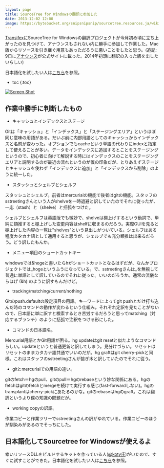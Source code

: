```yaml
---
layout: page
title: SourceTree for Windowsの翻訳に参加した
date: 2013-12-02 12:00
image: https://bytebucket.org/snipsnipsnip/sourcetree.resources.ja/wiki/working.png
---
```


[Transifex](https://www.transifex.com/projects/p/sourcetree-for-windows/)にSourceTree for Windowsの翻訳プロジェクトが今月初め頃に立ち上がったのを見つけて、アナウンスもされない内に勝手に参加して作業した。Mac版からリソースを引き継ぐ用意もあっただろうに悪いことをしたと思う。(追記: 9日に[アナウンス](http://blog.sourcetreeapp.com/2013/12/09/help-translate-sourcetree-for-windows/)が公式サイトに載った。2014年初頭に翻訳の入った版を出したいらしい)

日本語化を試したい人は[こちら](https://bitbucket.org/snipsnipsnip/sourcetree.resources.ja)を参照。

* toc
{:toc}

[![Screen Shot](https://bytebucket.org/snipsnipsnip/sourcetree.resources.ja/wiki/working.png)](https://bytebucket.org/snipsnipsnip/sourcetree.resources.ja/wiki/working.png)

## 作業中勝手に判断したもの

* キャッシュとインデックスとステージ

Gitは「キャッシュ」と「インデックス」と「ステージングエリア」というほぼ同じ意味の用語がある。だいぶ前に内部用語としてのキャッシュからインデックスと名前が変わった。オプションでもcacheという単語の代わりにindexと指定して使えることが多い。データをインデックスに追加するとことをステージングというので、初心者に向けて解説する時にはインデックスのことをステージングエリアと説明するのが最近の流れというのが僕の印象だが、とりあえずステージとキャッシュを使わず「インデックスに追加」と「インデックスから削除」のように統一した。

* スタッシュとシェルブとシェルフ

スタッシュとシェルブ。前者はmercurialの機能で後者はgitの機能。スタッフのsstreetingさんという人がshelveを一時退避と訳していたのでそれに従ったが、一応（stash）と（shelve）と括弧をつけた。

シェルブとシェルフは英語版でも微妙で、shelveは棚上げするという動詞で、単純に類推すると棚上げした変更内容はshelfに収まるのだろう。実際GUIを見ると棚上げした内容の一覧は"shelves"という見出しがついている。シェルフはある程度カタカナ語として通用すると思うが、シェルブでも充分類推は出来るだろう。どう訳したもんか。

* メニュー項目のショートカットキー
 
windowsでは&hogeと書いたらhがショートカットとなるはずだが、なんかプロジェクトでは_hogeというふうになっている。で、sstreetingさんは_を無視して普通に単語として訳しているのでそれに従った。いいのだろうか。通常の流儀ならほげ (&h) のように訳すもんだけど。

* tracking/matching/current/nothing

Gitのpush.defaultの設定項目の用語。キーワードによってgit pushとだけ打ち込んだ時のコマンドの動作が変わるという仕組み。それぞれ定訳を見たことがないので、日本語に単に訳すと検索するとき苦労するだろうと思ってmatching（対応するブランチ）のように括弧で注釈をつける形にした。

* コマンドの日本語名。

Mercurial用語とかGit用語が困る。hg updateはgit resetと似たようなコマンドらしい。updateというと普通更新と訳してしまう。見分けづらい。リセットはリセットのままカタカナ語共通でいいのだが。hg graftはgit cherry-pickと同様。これはスタッフのsstreetingさんが接ぎ木と訳していたのでそれに従う。

* gitとmercurialでの用語の違い。

gitのfetch＝hgのpull、gitのpull＝hgのrebaseという妙な関係にある。hgのfetchはgitのfetchとmergeを続けて実行する感じ(fast-forwardしない)。hgのtransplantはcherry-pickにあたるのかな。gitのrebaseはhgのgraft。これは翻訳というより僕の知識の問題だが。

* working copyの訳語。

作業コピーと作業ツリーでsstreetingさんの訳がゆれている。作業コピーのほうが馴染みがあるのでそっちにした。

## 日本語化してSourcetree for Windowsが使えるよ

幸いリソースDLLをビルドするキットを作っている人([@koty氏](https://bitbucket.org/koty/sourcetree.resources.ja))がいたので、すぐに試すことができた。日本語化を試したい人は[こちら](https://bitbucket.org/snipsnipsnip/sourcetree.resources.ja)を参照。

